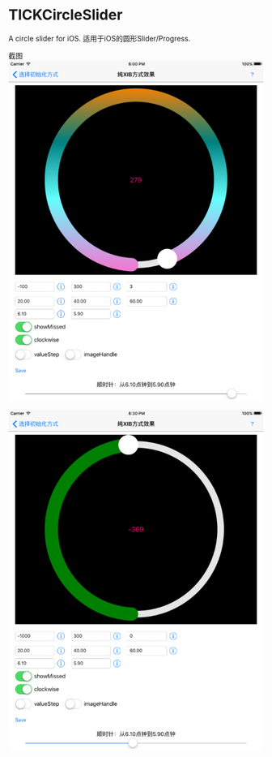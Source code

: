 # TICKCircleSlider
A circle slider for iOS.
适用于iOS的圆形Slider/Progress.

截图
![截图1](https://github.com/tickCoder/TICKCircleSlider/blob/master/TICKCircleSlider/Screenshot/Simulator%20Screen%20Shot%202016.01.31.Sunday%2C%2020.00.46.GMT%2B8.png)

![截图2](https://github.com/tickCoder/TICKCircleSlider/blob/master/TICKCircleSlider/Screenshot/Simulator%20Screen%20Shot%202016.01.31.Sunday%2C%2020.30.38.GMT%2B8.png)
